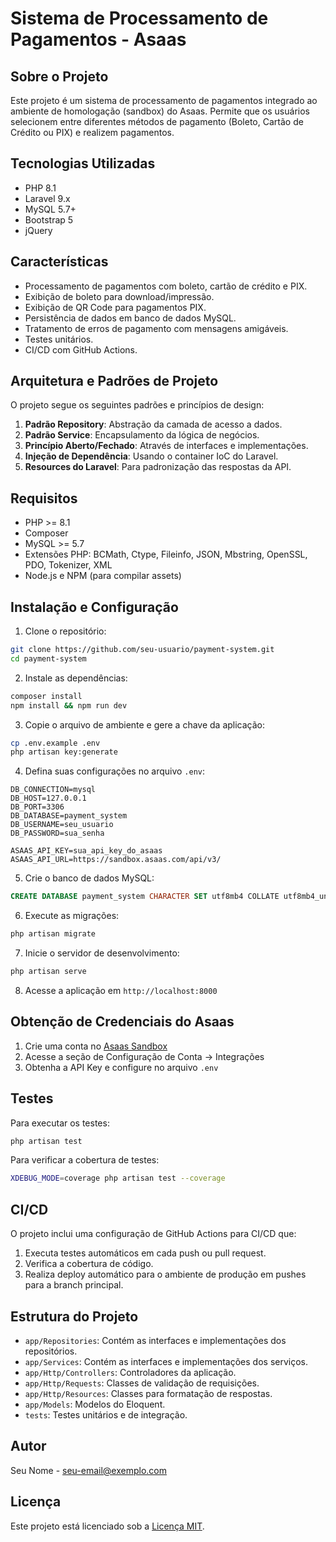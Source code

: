 # Sistema de Processamento de Pagamentos - Asaas

## Sobre o Projeto

Este projeto é um sistema de processamento de pagamentos integrado ao ambiente de homologação (sandbox) do Asaas. Permite que os usuários selecionem entre diferentes métodos de pagamento (Boleto, Cartão de Crédito ou PIX) e realizem pagamentos.

## Tecnologias Utilizadas

- PHP 8.1
- Laravel 9.x
- MySQL 5.7+
- Bootstrap 5
- jQuery

## Características

- Processamento de pagamentos com boleto, cartão de crédito e PIX.
- Exibição de boleto para download/impressão.
- Exibição de QR Code para pagamentos PIX.
- Persistência de dados em banco de dados MySQL.
- Tratamento de erros de pagamento com mensagens amigáveis.
- Testes unitários.
- CI/CD com GitHub Actions.

## Arquitetura e Padrões de Projeto

O projeto segue os seguintes padrões e princípios de design:

1. **Padrão Repository**: Abstração da camada de acesso a dados.
2. **Padrão Service**: Encapsulamento da lógica de negócios.
3. **Princípio Aberto/Fechado**: Através de interfaces e implementações.
4. **Injeção de Dependência**: Usando o container IoC do Laravel.
5. **Resources do Laravel**: Para padronização das respostas da API.

## Requisitos

- PHP >= 8.1
- Composer
- MySQL >= 5.7
- Extensões PHP: BCMath, Ctype, Fileinfo, JSON, Mbstring, OpenSSL, PDO, Tokenizer, XML
- Node.js e NPM (para compilar assets)

## Instalação e Configuração

1. Clone o repositório:
```bash
git clone https://github.com/seu-usuario/payment-system.git
cd payment-system
```

2. Instale as dependências:
```bash
composer install
npm install && npm run dev
```

3. Copie o arquivo de ambiente e gere a chave da aplicação:
```bash
cp .env.example .env
php artisan key:generate
```

4. Defina suas configurações no arquivo `.env`:
```
DB_CONNECTION=mysql
DB_HOST=127.0.0.1
DB_PORT=3306
DB_DATABASE=payment_system
DB_USERNAME=seu_usuario
DB_PASSWORD=sua_senha

ASAAS_API_KEY=sua_api_key_do_asaas
ASAAS_API_URL=https://sandbox.asaas.com/api/v3/
```

5. Crie o banco de dados MySQL:
```sql
CREATE DATABASE payment_system CHARACTER SET utf8mb4 COLLATE utf8mb4_unicode_ci;
```

6. Execute as migrações:
```bash
php artisan migrate
```

7. Inicie o servidor de desenvolvimento:
```bash
php artisan serve
```

8. Acesse a aplicação em `http://localhost:8000`

## Obtenção de Credenciais do Asaas

1. Crie uma conta no [Asaas Sandbox](https://sandbox.asaas.com/)
2. Acesse a seção de Configuração de Conta -> Integrações
3. Obtenha a API Key e configure no arquivo `.env`

## Testes

Para executar os testes:

```bash
php artisan test
```

Para verificar a cobertura de testes:

```bash
XDEBUG_MODE=coverage php artisan test --coverage
```

## CI/CD

O projeto inclui uma configuração de GitHub Actions para CI/CD que:

1. Executa testes automáticos em cada push ou pull request.
2. Verifica a cobertura de código.
3. Realiza deploy automático para o ambiente de produção em pushes para a branch principal.

## Estrutura do Projeto

- `app/Repositories`: Contém as interfaces e implementações dos repositórios.
- `app/Services`: Contém as interfaces e implementações dos serviços.
- `app/Http/Controllers`: Controladores da aplicação.
- `app/Http/Requests`: Classes de validação de requisições.
- `app/Http/Resources`: Classes para formatação de respostas.
- `app/Models`: Modelos do Eloquent.
- `tests`: Testes unitários e de integração.

## Autor

Seu Nome - [seu-email@exemplo.com](mailto:seu-email@exemplo.com)

## Licença

Este projeto está licenciado sob a [Licença MIT](LICENSE).